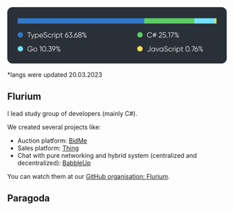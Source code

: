 <img src="./img/langs-20-3-2023.svg">

\*langs were updated 20.03.2023

## Flurium

I lead study group of developers (mainly C#).

We created several projects like:

- Auction platform: [BidMe](https://github.com/flurium/bidme)
- Sales platform: [Thing](https://github.com/flurium/thing)
- Chat with pure networking and hybrid system (centralized and decentralized): [BabbleUp](https://github.com/flurium/babble)

You can watch them at our [GitHub organisation: Flurium](https://github.com/flurium).

## Paragoda
